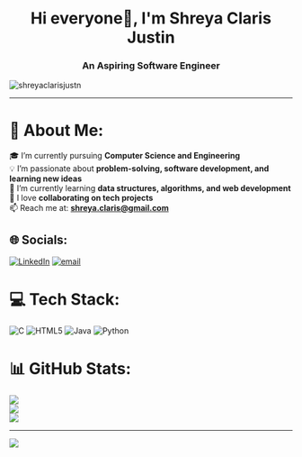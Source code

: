 <h1 align="center">Hi everyone👋, I'm Shreya Claris Justin</h1>
<h3 align="center">An Aspiring Software Engineer</h3>


<p align="left">
  <img src="https://komarev.com/ghpvc/?username=shreyaclarisjustn&label=Profile%20views&color=0e75b6&style=flat" alt="shreyaclarisjustn" /> </p>

---
# 💫 About Me:
🎓 I’m currently pursuing **Computer Science and Engineering**<br>💡 I’m passionate about **problem-solving, software development, and learning new ideas**<br>🌱 I’m currently learning **data structures, algorithms, and web development**<br>🤝 I love **collaborating on tech projects**<br>📫 Reach me at: **shreya.claris@gmail.com**<br>


## 🌐 Socials:
[![LinkedIn](https://img.shields.io/badge/LinkedIn-%230077B5.svg?logo=linkedin&logoColor=white)](https://linkedin.com/in/ShreyaClarisJustin) [![email](https://img.shields.io/badge/Email-D14836?logo=gmail&logoColor=white)](mailto:shreya.claris@gmail.com) 

# 💻 Tech Stack:
![C](https://img.shields.io/badge/c-%2300599C.svg?style=for-the-badge&logo=c&logoColor=white) ![HTML5](https://img.shields.io/badge/html5-%23E34F26.svg?style=for-the-badge&logo=html5&logoColor=white) ![Java](https://img.shields.io/badge/java-%23ED8B00.svg?style=for-the-badge&logo=openjdk&logoColor=white) ![Python](https://img.shields.io/badge/python-3670A0?style=for-the-badge&logo=python&logoColor=ffdd54)
# 📊 GitHub Stats:
![](https://github-readme-stats.vercel.app/api?username=ShreyaClarisJustin&theme=dark&hide_border=false&include_all_commits=false&count_private=false)<br/>
![](https://nirzak-streak-stats.vercel.app/?user=ShreyaClarisJustin&theme=dark&hide_border=false)<br/>
![](https://github-readme-stats.vercel.app/api/top-langs/?username=ShreyaClarisJustin&theme=dark&hide_border=false&include_all_commits=false&count_private=false&layout=compact)

---
[![](https://visitcount.itsvg.in/api?id=ShreyaClarisJustin&icon=0&color=0)](https://visitcount.itsvg.in)

<!-- Proudly created with GPRM ( https://gprm.itsvg.in ) -->
